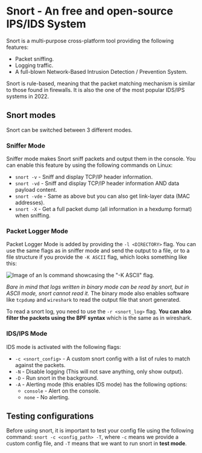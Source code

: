 # Snort - An free and open-source IPS/IDS System

Snort is a multi-purpose cross-platform tool providing the following features:

- Packet sniffing.
- Logging traffic.
- A full-blown Network-Based Intrusion Detection / Prevention System.

Snort is rule-based, meaning that the packet matching mechanism is similar to those found in firewalls. It is also the one of the most popular IDS/IPS systems in 2022.

## Snort modes

Snort can be switched between 3 different modes.

### Sniffer Mode

Sniffer mode makes Snort sniff packets and output them in the console. You can enable this feature by using the following commands on Linux:

- `snort -v` - Sniff and display TCP/IP header information.
- `snort -vd` - Sniff and display TCP/IP header information AND data payload content.
- `snort -vde` - Same as above but you can also get link-layer data (MAC addresses).
- `snort -X` - Get a full packet dump (all information in a hexdump format) when sniffing.

### Packet Logger Mode

Packet Logger Mode is added by providing the `-l <DIRECTORY>` flag. You can use the same flags as in sniffer mode and send the output to a file, or to a file structure if you provide the `-K ASCII` flag, which looks something like this:

![Image of an ls command showcasing the "-K ASCII" flag.](./img/k_ascii.jpeg)

*Bare in mind that logs written in binary mode can be read by snort, but in ASCII mode, snort cannot read it.* The binary mode also enables software like `tcpdump` and `wireshark` to read the output file that snort generated.

To read a snort log, you need to use the `-r <snort_log>` flag. **You can also filter the packets using the BPF syntax** which is the same as in wireshark.

### IDS/IPS Mode

IDS mode is activated with the following flags:
- `-c <snort_config>` - A custom snort config with a list of rules to match against the packets.
- `-N` - Disable logging (This will not save anything, only show output).
- `-D` - Run snort in the background.
- `-A` - Alerting mode (this enables IDS mode) has the following options:
    - `console` - Alert on the console.
    - `none` - No alerting.

## Testing configurations

Before using snort, it is important to test your config file using the following command: `snort -c <config_path> -T`, where `-c` means we provide a custom config file, and `-T` means that we want to run snort in **test mode**.